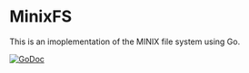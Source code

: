 MinixFS
=======

This is an imoplementation of the MINIX file system using Go.

[![GoDoc](https://godoc.org/github.com/jnwhiteh/minixfs/fs?status.png)](https://godoc.org/github.com/jnwhiteh/minixfs/fs)

